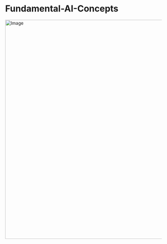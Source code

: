 # Fundamental-AI-Concepts
<img width="1023" height="704" alt="Image" src="https://github.com/user-attachments/assets/a36f152a-ebc2-490b-8f3c-fb6cb223fa58" />
